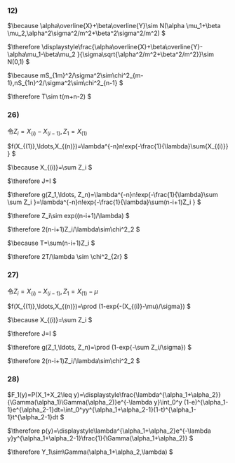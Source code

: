 ### 12)

$\because \alpha\overline{X}+\beta\overline{Y}\sim N(\alpha \mu_1+\beta \mu_2,\alpha^2\sigma^2/m^2+\beta^2\sigma^2/m^2) $

$\therefore \displaystyle\frac{\alpha\overline{X}+\beta\overline{Y}-\alpha\mu_1-\beta\mu_2 }{\sigma\sqrt{\alpha^2/m^2+\beta^2/m^2}}\sim N(0,1) $

$\because mS_{1m}^2/\sigma^2\sim\chi^2_{m-1},nS_{1n}^2/\sigma^2\sim\chi^2_{n-1} $

$\therefore T\sim t(m+n-2) $



### 26)

令$Z_i=X_{(i)}-X_{(i-1)},Z_1=X_{(1)}$

$f(X_{(1)},\ldots,X_{(n)})=\lambda^{-n}n!exp\{-\frac{1}{\lambda}\sum{X_{(i)}} \} $

$\because X_{(i)}=\sum Z_i $

$\therefore J=I $

$\therefore g(Z_1,\ldots, Z_n)=\lambda^{-n}n!exp\{-\frac{1}{\lambda}\sum \sum Z_i \}=\lambda^{-n}n!exp\{-\frac{1}{\lambda}\sum(n-i+1)Z_i \} $

$\therefore Z_i\sim exp((n-i+1)/\lambda) $

$\therefore 2(n-i+1)Z_i/\lambda\sim\chi^2_2 $

$\because T=\sum(n-i+1)Z_i $

$\therefore 2T/\lambda \sim \chi^2_{2r} $



### 27)

令$Z_i=X_{(i)}-X_{(i-1)},Z_1=X_{(1)}-\mu$

$f(X_{(1)},\ldots,X_{(n)})=\prod (1-exp\{-(X_{(i)}-\mu)/\sigma\}) $

$\because X_{(i)}=\sum Z_i $

$\therefore J=I $

$\therefore g(Z_1,\ldots, Z_n)=\prod (1-exp\{-\sum Z_i/\sigma\}) $

$\therefore 2(n-i+1)Z_i/\lambda\sim\chi^2_2 $



### 28)

$F_1(y)=P(X_1+X_2\leq y)=\displaystyle\frac{\lambda^{\alpha_1+\alpha_2}}{\Gamma(\alpha_1)\Gamma(\alpha_2)}e^{-\lambda y}\int_0^y (1-e)^{\alpha_1-1}e^{\alpha_2-1}dt=\int_0^yy^{\alpha_1+\alpha_2-1}(1-t)^{\alpha_1-1}t^{\alpha_2-1}dt $

$\therefore p(y)=\displaystyle\lambda^{\alpha_1+\alpha_2}e^{-\lambda y}y^{\alpha_1+\alpha_2-1}\frac{1}{\Gamma(\alpha_1+\alpha_2)} $

$\therefore Y_1\sim\Gamma(\alpha_1+\alpha_2,\lambda) $